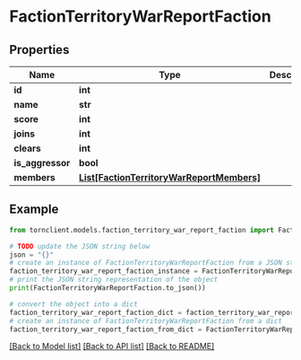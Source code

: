 # FactionTerritoryWarReportFaction


## Properties

Name | Type | Description | Notes
------------ | ------------- | ------------- | -------------
**id** | **int** |  | 
**name** | **str** |  | 
**score** | **int** |  | 
**joins** | **int** |  | 
**clears** | **int** |  | 
**is_aggressor** | **bool** |  | 
**members** | [**List[FactionTerritoryWarReportMembers]**](FactionTerritoryWarReportMembers.md) |  | 

## Example

```python
from tornclient.models.faction_territory_war_report_faction import FactionTerritoryWarReportFaction

# TODO update the JSON string below
json = "{}"
# create an instance of FactionTerritoryWarReportFaction from a JSON string
faction_territory_war_report_faction_instance = FactionTerritoryWarReportFaction.from_json(json)
# print the JSON string representation of the object
print(FactionTerritoryWarReportFaction.to_json())

# convert the object into a dict
faction_territory_war_report_faction_dict = faction_territory_war_report_faction_instance.to_dict()
# create an instance of FactionTerritoryWarReportFaction from a dict
faction_territory_war_report_faction_from_dict = FactionTerritoryWarReportFaction.from_dict(faction_territory_war_report_faction_dict)
```
[[Back to Model list]](../README.md#documentation-for-models) [[Back to API list]](../README.md#documentation-for-api-endpoints) [[Back to README]](../README.md)



